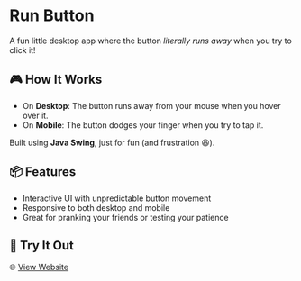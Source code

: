 # Run Button

A fun little desktop app where the button *literally runs away* when you try to click it!

## 🎮 How It Works

- On **Desktop**: The button runs away from your mouse when you hover over it.
- On **Mobile**: The button dodges your finger when you try to tap it.

Built using **Java Swing**, just for fun (and frustration 😆).

## 📦 Features

- Interactive UI with unpredictable button movement
- Responsive to both desktop and mobile
- Great for pranking your friends or testing your patience

## 🚀 Try It Out

🌐 [View Website](https://krittanonn.github.io/RunButton/)  
